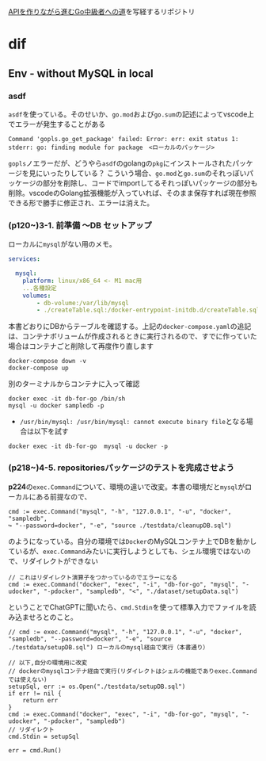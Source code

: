 [APIを作りながら進むGo中級者への道](https://techbookfest.org/product/jXDAEU1dR53kbZkgtDm9zx)を写経するリポジトリ

# dif

## Env - without MySQL in local

### asdf
`asdf`を使っている。そのせいか、`go.mod`および`go.sum`の記述によってvscode上でエラーが発生することがある

```
Command 'gopls.go_get_package' failed: Error: err: exit status 1: stderr: go: finding module for package　<ローカルのパッケージ>
```
`gopls`ノエラーだが、どうやら`asdf`のgolangの`pkg`にインストールされたパッケージを見にいったりしている？
こういう場合、`go.mod`と`go.sum`のそれっぽいパッケージの部分を削除し、コードでimportしてるそれっぽいパッケージの部分も削除。vscodeのGolang拡張機能が入っていれば、そのまま保存すれば現在参照できる形で勝手に修正され、エラーは消えた。

### (p120~)3-1. 前準備 〜DB セットアップ

ローカルに`mysql`がない用のメモ。

```docker-compose.yaml
services:

  mysql:
    platform: linux/x86_64 <- M1 mac用
    ...各種設定
    volumes:
        - db-volume:/var/lib/mysql
        - ./createTable.sql:/docker-entrypoint-initdb.d/createTable.sql <- これを追加した
```

本書どおりにDBからテーブルを確認する。上記の`docker-compose.yaml`の追記は、コンテナボリュームが作成されるときに実行されるので、すでに作っていた場合はコンテナごと削除して再度作り直します

```
docker-compose down -v
docker-compose up
```

別のターミナルからコンテナに入って確認
```
docker exec -it db-for-go /bin/sh
mysql -u docker sampledb -p
```

* `/usr/bin/mysql: /usr/bin/mysql: cannot execute binary file`となる場合は以下を試す
```
docker exec -it db-for-go  mysql -u docker -p
```

### (p218~)4-5. repositoriesパッケージのテストを完成させよう
**p224**の`exec.Command`について、環境の違いで改変。本書の環境だと`mysql`がローカルにある前提なので、

```golang
cmd := exec.Command("mysql", "-h", "127.0.0.1", "-u", "docker", "sampledb",
↪ "--password=docker", "-e", "source ./testdata/cleanupDB.sql")
```

のようになっている。自分の環境では`Docker`のMySQLコンテナ上でDBを動かしているが、`exec.Command`みたいに実行しようとしても、シェル環境ではないので、リダイレクトができない
```golang
// これはリダイレクト演算子をつかっているのでエラーになる
cmd := exec.Command("docker", "exec", "-i", "db-for-go", "mysql", "-udocker", "-pdocker", "sampledb", "<", "./dataset/setupData.sql")
```

ということでChatGPTに聞いたら、`cmd.Stdin`を使って標準入力でファイルを読み込ませろとのこと。

```golang
// cmd := exec.Command("mysql", "-h", "127.0.0.1", "-u", "docker", "sampledb", "--password=docker", "-e", "source ./testdata/setupDB.sql") ローカルのmysql経由で実行（本書通り）

// 以下,自分の環境用に改変
// dockerのmysqlコンテナ経由で実行(リダイレクトはシェルの機能でありexec.Commandでは使えない)
setupSql, err := os.Open("./testdata/setupDB.sql")
if err != nil {
    return err
}
cmd := exec.Command("docker", "exec", "-i", "db-for-go", "mysql", "-udocker", "-pdocker", "sampledb")
// リダイレクト
cmd.Stdin = setupSql

err = cmd.Run()
```